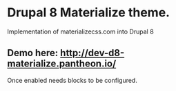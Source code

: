 # Drupal 8 Materialize theme.

Implementation of materializecss.com into Drupal 8

## Demo here: http://dev-d8-materialize.pantheon.io/

Once enabled needs blocks to be configured.


